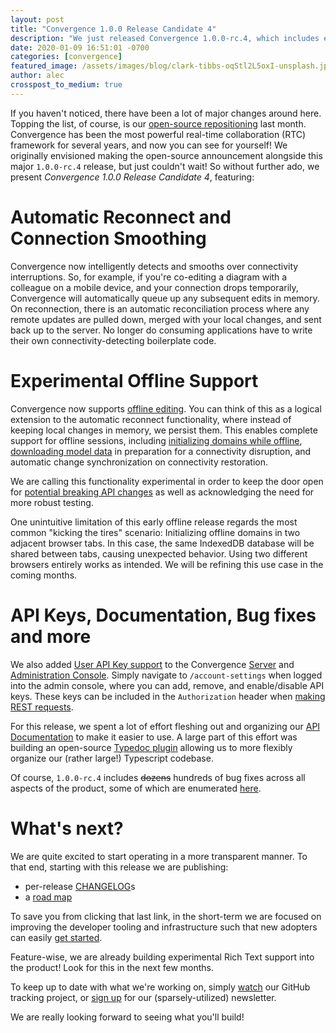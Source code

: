 ```yaml
---
layout: post
title: "Convergence 1.0.0 Release Candidate 4"
description: "We just released Convergence 1.0.0-rc.4, which includes eight months (!) of updates across all aspects of the product."
date: 2020-01-09 16:51:01 -0700
categories: [convergence]
featured_image: /assets/images/blog/clark-tibbs-oqStl2L5oxI-unsplash.jpg
author: alec
crosspost_to_medium: true
---
```

If you haven't noticed, there have been a lot of major changes around here. Topping the list, of course, is our [open-source repositioning](/blog/2019/11/convergence-is-now-open-source/) last month.  Convergence has been the most powerful real-time collaboration (RTC) framework for several years, and now you can see for yourself!  We originally envisioned making the open-source announcement alongside this major `1.0.0-rc.4` release, but just couldn't wait! So without further ado, we present *Convergence 1.0.0 Release Candidate 4*, featuring:

# Automatic Reconnect and Connection Smoothing

Convergence now intelligently detects and smooths over connectivity interruptions.  So, for example, if you're co-editing a diagram with a colleague on a mobile device, and your connection drops temporarily, Convergence will automatically queue up any subsequent edits in memory.  On reconnection, there is an automatic reconciliation process where any remote updates are pulled down, merged with your local changes, and sent back up to the server.  No longer do consuming applications have to write their own connectivity-detecting boilerplate code.

# Experimental Offline Support

Convergence now supports [offline editing](https://docs.convergence.io/guide/offline/overview.html).  You can think of this as a logical extension to the automatic reconnect functionality, where instead of keeping local changes in memory, we persist them.  This enables complete support for offline sessions, including [initializing domains while offline](https://docs.convergence.io/js-api/classes/convergencedomain.html#initializeoffline), [downloading model data](https://docs.convergence.io/js-api/classes/real_time_data.modelservice.html#subscribeoffline) in preparation for a connectivity disruption, and automatic change synchronization on connectivity restoration. 

We are calling this functionality experimental in order to keep the door open for [potential breaking API changes](https://docs.convergence.io/guide/offline/overview.html#Limitations) as well as acknowledging the need for more robust testing.  

One unintuitive limitation of this early offline release regards the most common "kicking the tires" scenario: Initializing offline domains in two adjacent browser tabs.  In this case, the same IndexedDB database will be shared between tabs, causing unexpected behavior.  Using two different browsers entirely works as intended. We will be refining this use case in the coming months.

# API Keys, Documentation, Bug fixes and more

We also added [User API Key support](https://github.com/convergencelabs/convergence-project/issues/8) to the Convergence [Server](https://github.com/convergencelabs/convergence-server) and [Administration Console](https://github.com/convergencelabs/convergence-admin-console). Simply navigate to `/account-settings` when logged into the admin console, where you can add, remove, and enable/disable API keys. These keys can be included in the `Authorization` header when [making REST requests](https://docs.convergence.io/guide/rest-api/authentication.html).

For this release, we spent a lot of effort fleshing out and organizing our [API Documentation](https://docs.convergence.io/js-api/index.html) to make it easier to use. A large part of this effort was building an open-source [Typedoc plugin](https://github.com/convergencelabs/typedoc-plugin-custom-modules) allowing us to more flexibly organize our (rather large!) Typescript codebase.

Of course, `1.0.0-rc.4` includes ~~dozens~~ hundreds of bug fixes across all aspects of the product, some of which are enumerated [here](https://github.com/convergencelabs/convergence-project/milestone/2?closed=1).

# What's next?

We are quite excited to start operating in a more transparent manner.  To that end, starting with this release we are publishing:

- per-release [CHANGELOG](https://github.com/convergencelabs/convergence-project/wiki/CHANGELOG)s
- a [road map](https://github.com/convergencelabs/convergence-project/wiki/Convergence-Road-Map)

To save you from clicking that last link, in the short-term we are focused on improving the developer tooling and infrastructure such that new adopters can easily [get started](https://convergence.io/quickstart/).

Feature-wise, we are already building experimental Rich Text support into the product! Look for this in the next few months.

To keep up to date with what we're working on, simply [watch](https://github.com/convergencelabs/convergence-project) our GitHub tracking project, or [sign up](https://www.getdrip.com/forms/62786386/submissions) for our (sparsely-utilized) newsletter.

We are really looking forward to seeing what you'll build!